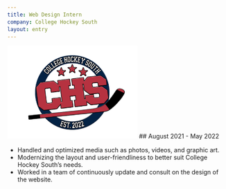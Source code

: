```yaml
---
title: Web Design Intern 
company: College Hockey South
layout: entry
---
```

<img src="/assets/images/chs.jpg" alt="Circular logo of College Hockey South with a hockey stick and round border." width="300px">
## August 2021 - May 2022

* Handled and optimized media such as photos, videos, and graphic art.
* Modernizing the layout and user-friendliness to better suit College Hockey South’s needs.
* Worked in a team of continuously update and consult on the design of the website.
